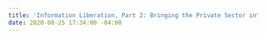```yaml
---
title: 'Information Liberation, Part 2: Bringing the Private Sector into the Movement'
date: 2020-08-25 17:34:00 -04:00
---
```


